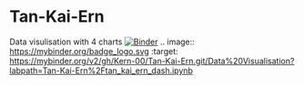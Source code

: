 # Tan-Kai-Ern
Data visulisation with 4 charts
[![Binder](https://mybinder.org/badge_logo.svg)](https://mybinder.org/v2/gh/Kern-00/Tan-Kai-Ern.git/Data%20Visualisation?labpath=Tan-Kai-Ern%2Ftan_kai_ern_dash.ipynb)
.. image:: https://mybinder.org/badge_logo.svg
 :target: https://mybinder.org/v2/gh/Kern-00/Tan-Kai-Ern.git/Data%20Visualisation?labpath=Tan-Kai-Ern%2Ftan_kai_ern_dash.ipynb
